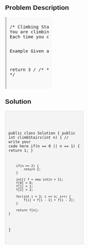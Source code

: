 <style>
  body { font-family: Arial, sans-serif; }
  .container { max-width: 50%; margin: auto; padding: 20px; }
  .comment-block { max-width: 50%; background-color: #f9f9f9; padding: 10px; border-left: 5px solid #ccc; }
  .code-block { background-color: #f4f4f4; padding: 10px; border: 1px solid #ddd; }
</style>

<div class='container'>
<h2>Problem Description</h2>
<div class='comment-block'>
<pre>
/* Climbing Stairs
You are climbing a stair case. It takes n steps to reach to the top.
Each time you can either climb 1 or 2 steps. In how many distinct ways can you climb to the top?

Example
Given an example n=3 , 1+1+1=2+1=1+2=3

return 3
*/
    /**
     * @param n: An integer
     * @return: An integer
     */
</pre>
</div>

<h2>Solution</h2>
<div class='code-block'>
<pre><code class='language-java'>

public class Solution {
    public int climbStairs(int n) {
        // write your code here
        if(n == 0 || n == 1) {
            return 1;
        }

        if(n == 2) {
            return 2;
        }
        
        int[] f = new int[n + 1];
        f[0] = 0;
        f[1] = 1;
        f[2] = 2;
        
        for(int i = 3; i <= n; i++) {
            f[i] = f[i - 1] + f[i - 2];
        }
        
        return f[n];
    }
}</code></pre>
</div>
</div>
